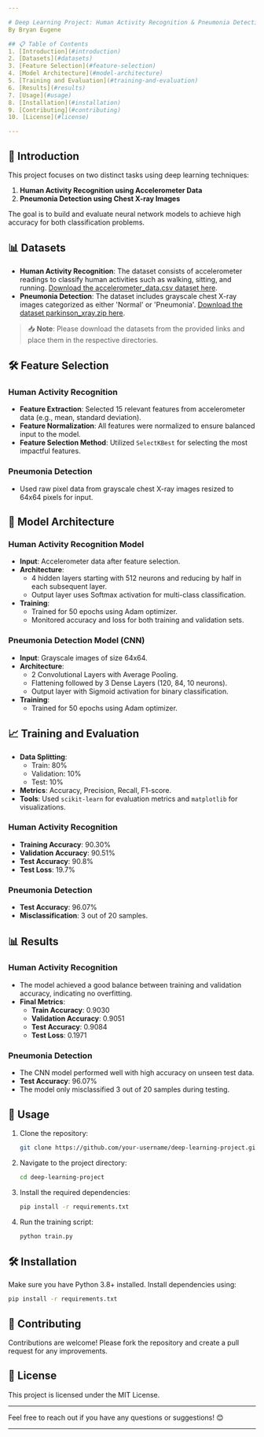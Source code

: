 ```yaml
---

# Deep Learning Project: Human Activity Recognition & Pneumonia Detection
By Bryan Eugene

## 📋 Table of Contents
1. [Introduction](#introduction)
2. [Datasets](#datasets)
3. [Feature Selection](#feature-selection)
4. [Model Architecture](#model-architecture)
5. [Training and Evaluation](#training-and-evaluation)
6. [Results](#results)
7. [Usage](#usage)
8. [Installation](#installation)
9. [Contributing](#contributing)
10. [License](#license)

---
```


## 📖 Introduction
This project focuses on two distinct tasks using deep learning techniques:
1. **Human Activity Recognition using Accelerometer Data**
2. **Pneumonia Detection using Chest X-ray Images**

The goal is to build and evaluate neural network models to achieve high accuracy for both classification problems.

## 📊 Datasets
- **Human Activity Recognition**: The dataset consists of accelerometer readings to classify human activities such as walking, sitting, and running. [Download the accelerometer_data.csv dataset here](https://drive.google.com/file/d/1ciwzKIPl1n7otcWQTYVX-j1k3TYmVeGL/view?usp=sharing).
- **Pneumonia Detection**: The dataset includes grayscale chest X-ray images categorized as either 'Normal' or 'Pneumonia'. [Download the dataset parkinson_xray.zip here](https://drive.google.com/file/d/1ciwzKIPl1n7otcWQTYVX-j1k3TYmVeGL/view?usp=sharing).

> 📥 **Note**: Please download the datasets from the provided links and place them in the respective directories.

## 🛠 Feature Selection
### Human Activity Recognition
- **Feature Extraction**: Selected 15 relevant features from accelerometer data (e.g., mean, standard deviation).
- **Feature Normalization**: All features were normalized to ensure balanced input to the model.
- **Feature Selection Method**: Utilized `SelectKBest` for selecting the most impactful features.

### Pneumonia Detection
- Used raw pixel data from grayscale chest X-ray images resized to 64x64 pixels for input.

## 🧠 Model Architecture
### Human Activity Recognition Model
- **Input**: Accelerometer data after feature selection.
- **Architecture**: 
  - 4 hidden layers starting with 512 neurons and reducing by half in each subsequent layer.
  - Output layer uses Softmax activation for multi-class classification.
- **Training**: 
  - Trained for 50 epochs using Adam optimizer.
  - Monitored accuracy and loss for both training and validation sets.

### Pneumonia Detection Model (CNN)
- **Input**: Grayscale images of size 64x64.
- **Architecture**:
  - 2 Convolutional Layers with Average Pooling.
  - Flattening followed by 3 Dense Layers (120, 84, 10 neurons).
  - Output layer with Sigmoid activation for binary classification.
- **Training**:
  - Trained for 50 epochs using Adam optimizer.

## 📈 Training and Evaluation
- **Data Splitting**:
  - Train: 80%
  - Validation: 10%
  - Test: 10%
- **Metrics**: Accuracy, Precision, Recall, F1-score.
- **Tools**: Used `scikit-learn` for evaluation metrics and `matplotlib` for visualizations.

### Human Activity Recognition
- **Training Accuracy**: 90.30%
- **Validation Accuracy**: 90.51%
- **Test Accuracy**: 90.8%
- **Test Loss**: 19.7%

### Pneumonia Detection
- **Test Accuracy**: 96.07%
- **Misclassification**: 3 out of 20 samples.

## 📊 Results
### Human Activity Recognition
- The model achieved a good balance between training and validation accuracy, indicating no overfitting.
- **Final Metrics**:
  - **Train Accuracy**: 0.9030
  - **Validation Accuracy**: 0.9051
  - **Test Accuracy**: 0.9084
  - **Test Loss**: 0.1971

### Pneumonia Detection
- The CNN model performed well with high accuracy on unseen test data.
- **Test Accuracy**: 96.07%
- The model only misclassified 3 out of 20 samples during testing.

## 🚀 Usage
1. Clone the repository:
   ```bash
   git clone https://github.com/your-username/deep-learning-project.git
   ```
2. Navigate to the project directory:
   ```bash
   cd deep-learning-project
   ```
3. Install the required dependencies:
   ```bash
   pip install -r requirements.txt
   ```
4. Run the training script:
   ```bash
   python train.py
   ```

## 🛠 Installation
Make sure you have Python 3.8+ installed. Install dependencies using:
```bash
pip install -r requirements.txt
```

## 🤝 Contributing
Contributions are welcome! Please fork the repository and create a pull request for any improvements.

## 📜 License
This project is licensed under the MIT License.

---

Feel free to reach out if you have any questions or suggestions! 😊

--- 
